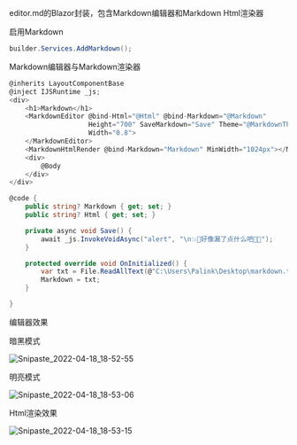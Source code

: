 editor.md的Blazor封装，包含Markdown编辑器和Markdown Html渲染器

启用Markdown

```c#
builder.Services.AddMarkdown();
```

Markdown编辑器与Markdown渲染器

```c#
@inherits LayoutComponentBase
@inject IJSRuntime _js;
<div>
    <h1>Markdown</h1>
    <MarkdownEditor @bind-Html="@Html" @bind-Markdown="@Markdown"
                    Height="700" SaveMarkdown="Save" Theme="@MarkdownTheme.DarkTheme"
                    Width="0.8">
    </MarkdownEditor>
    <MarkdownHtmlRender @bind-Markdown="Markdown" MinWidth="1024px"></MarkdownHtmlRender>
    <div>
        @Body
    </div>
</div>

@code {
    public string? Markdown { get; set; }
    public string? Html { get; set; }

    private async void Save() {
        await _js.InvokeVoidAsync("alert", "\n💥💢好像漏了点什么吧💢💥");
    }

    protected override void OnInitialized() {
        var txt = File.ReadAllText(@"C:\Users\Palink\Desktop\markdown.txt");
        Markdown = txt;
    }

}
```

编辑器效果

暗黑模式

![Snipaste_2022-04-18_18-52-55](https://s2.loli.net/2022/04/18/8m9pV5ORDg63ElY.png)

明亮模式

![Snipaste_2022-04-18_18-53-06](https://s2.loli.net/2022/04/18/MRgJ4W7fF89j1a5.png)

Html渲染效果

![Snipaste_2022-04-18_18-53-15](https://s2.loli.net/2022/04/18/aiMm8c9rGQn7pwU.png)
